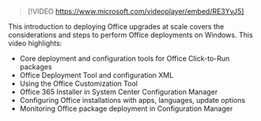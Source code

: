 >[!VIDEO https://www.microsoft.com/videoplayer/embed/RE3YvJ5]

This introduction to deploying Office upgrades at scale covers the considerations and steps to perform Office deployments on Windows. This video highlights:

- Core deployment and configuration tools for Office Click-to-Run packages
- Office Deployment Tool and configuration XML
- Using the Office Customization Tool
- Office 365 Installer in System Center Configuration Manager
- Configuring Office installations with apps, languages, update options
- Monitoring Office package deployment in Configuration Manager
